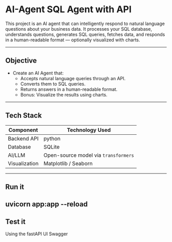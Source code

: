 
# AI-Agent SQL Agent with API 

This project is an AI agent that can intelligently respond to natural language questions about your business data. It processes your SQL database, understands questions, generates SQL queries, fetches data, and responds in a human-readable format — optionally visualized with charts.

---

##  Objective

- Create an AI Agent that:
  - Accepts natural language queries through an API.
  - Converts them to SQL queries.
  - Returns answers in a human-readable format.
  - Bonus: Visualize the results using charts.
---

##  Tech Stack

| Component     | Technology Used             |
|---------------|-----------------------------|
| Backend API   | python           |
| Database      | SQLite                      |
| AI/LLM        | Open-source model via `transformers` |
| Visualization | Matplotlib / Seaborn        |
---

## Run it 
uvicorn app:app --reload
---
## Test it 
Using the fastAPI UI Swagger


